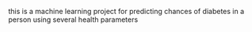 this is a machine learning project for predicting chances of diabetes in a person using several health parameters

